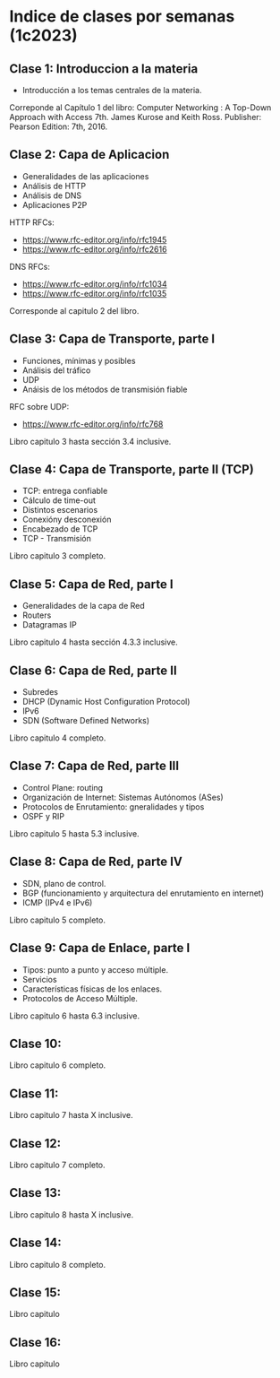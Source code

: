 # Indice de clases por semanas (1c2023)

## Clase 1: Introduccion a la materia

- Introducción a los temas centrales de la materia.

Correponde al Capítulo 1 del libro: 
Computer Networking : A Top-Down Approach with Access 7th. James Kurose and Keith Ross. Publisher: Pearson Edition: 7th, 2016.

## Clase 2: Capa de Aplicacion

- Generalidades de las aplicaciones
- Análisis de HTTP
- Análisis de DNS
- Aplicaciones P2P

HTTP RFCs: 
- https://www.rfc-editor.org/info/rfc1945 
- https://www.rfc-editor.org/info/rfc2616

DNS RFCs:
- https://www.rfc-editor.org/info/rfc1034
- https://www.rfc-editor.org/info/rfc1035 

Corresponde al capitulo 2 del libro.

## Clase 3: Capa de Transporte, parte I

- Funciones, mínimas y posibles
- Análisis del tráfico
- UDP
- Anáisis de los métodos de transmisión fiable

RFC sobre UDP: 
- https://www.rfc-editor.org/info/rfc768

Libro capitulo 3 hasta sección 3.4 inclusive.

## Clase 4: Capa de Transporte, parte II (TCP)

- TCP: entrega confiable
- Cálculo de time-out
- Distintos escenarios
- Conexióny desconexión
- Encabezado de TCP
- TCP - Transmisión

Libro capitulo 3 completo.

## Clase 5: Capa de Red, parte I

- Generalidades de la capa de Red
- Routers
- Datagramas IP

Libro capitulo 4 hasta sección 4.3.3 inclusive.

## Clase 6: Capa de Red, parte II

- Subredes
- DHCP (Dynamic Host Configuration Protocol)
- IPv6
- SDN (Software Defined Networks)

Libro capitulo 4 completo.

## Clase 7: Capa de Red, parte III

- Control Plane: routing
- Organización de Internet: Sistemas Autónomos (ASes)
- Protocolos de Enrutamiento: gneralidades y tipos
- OSPF y RIP

Libro capitulo 5 hasta 5.3 inclusive.

## Clase 8: Capa de Red, parte IV

- SDN, plano de control.
- BGP (funcionamiento y arquitectura del enrutamiento en internet)
- ICMP (IPv4 e IPv6)

Libro capitulo 5 completo.

## Clase 9: Capa de Enlace, parte I

- Tipos: punto a punto y acceso múltiple.
- Servicios
- Características físicas de los enlaces.
- Protocolos de Acceso Múltiple.

Libro capitulo 6 hasta 6.3 inclusive.

## Clase 10:


Libro capitulo 6 completo.

## Clase 11:


Libro capitulo 7 hasta X inclusive.

## Clase 12:


Libro capitulo 7 completo.

## Clase 13:


Libro capitulo 8 hasta X inclusive.

## Clase 14:


Libro capitulo 8 completo.

## Clase 15:


Libro capitulo

## Clase 16:

Libro capitulo


